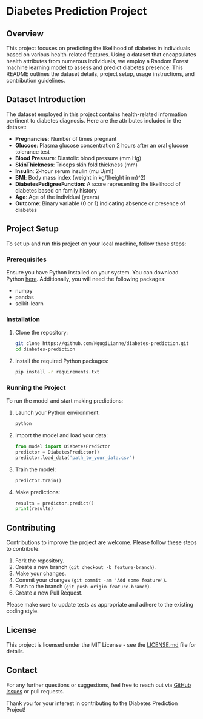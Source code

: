 # Diabetes Prediction Project

## Overview
This project focuses on predicting the likelihood of diabetes in individuals based on various health-related features. Using a dataset that encapsulates health attributes from numerous individuals, we employ a Random Forest machine learning model to assess and predict diabetes presence. This README outlines the dataset details, project setup, usage instructions, and contribution guidelines.

## Dataset Introduction

The dataset employed in this project contains health-related information pertinent to diabetes diagnosis. Here are the attributes included in the dataset:

- **Pregnancies**: Number of times pregnant
- **Glucose**: Plasma glucose concentration 2 hours after an oral glucose tolerance test
- **Blood Pressure**: Diastolic blood pressure (mm Hg)
- **SkinThickness**: Triceps skin fold thickness (mm)
- **Insulin**: 2-hour serum insulin (mu U/ml)
- **BMI**: Body mass index (weight in kg/(height in m)^2)
- **DiabetesPedigreeFunction**: A score representing the likelihood of diabetes based on family history
- **Age**: Age of the individual (years)
- **Outcome**: Binary variable (0 or 1) indicating absence or presence of diabetes

## Project Setup

To set up and run this project on your local machine, follow these steps:

### Prerequisites
Ensure you have Python installed on your system. You can download Python [here](https://www.python.org/downloads/). Additionally, you will need the following packages:
- numpy
- pandas
- scikit-learn

### Installation

1. Clone the repository:
   ```bash
   git clone https://github.com/NgugiLianne/diabetes-prediction.git
   cd diabetes-prediction
   ```

2. Install the required Python packages:
   ```bash
   pip install -r requirements.txt
   ```

### Running the Project

To run the model and start making predictions:

1. Launch your Python environment:
   ```bash
   python
   ```

2. Import the model and load your data:
   ```python
   from model import DiabetesPredictor
   predictor = DiabetesPredictor()
   predictor.load_data('path_to_your_data.csv')
   ```

3. Train the model:
   ```python
   predictor.train()
   ```

4. Make predictions:
   ```python
   results = predictor.predict()
   print(results)
   ```

## Contributing

Contributions to improve the project are welcome. Please follow these steps to contribute:

1. Fork the repository.
2. Create a new branch (`git checkout -b feature-branch`).
3. Make your changes.
4. Commit your changes (`git commit -am 'Add some feature'`).
5. Push to the branch (`git push origin feature-branch`).
6. Create a new Pull Request.

Please make sure to update tests as appropriate and adhere to the existing coding style.

## License

This project is licensed under the MIT License - see the [LICENSE.md](LICENSE) file for details.

## Contact

For any further questions or suggestions, feel free to reach out via [GitHub Issues](https://github.com/your-username/diabetes-prediction/issues) or pull requests.

Thank you for your interest in contributing to the Diabetes Prediction Project!
